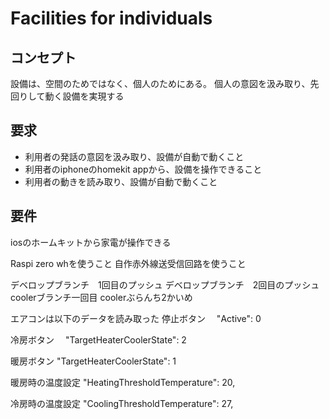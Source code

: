 # Facilities for individuals

## コンセプト
設備は、空間のためではなく、個人のためにある。
個人の意図を汲み取り、先回りして動く設備を実現する

## 要求
- 利用者の発話の意図を汲み取り、設備が自動で動くこと
- 利用者のiphoneのhomekit appから、設備を操作できること
- 利用者の動きを読み取り、設備が自動で動くこと

## 要件


iosのホームキットから家電が操作できる

Raspi zero whを使うこと
自作赤外線送受信回路を使うこと



デベロップブランチ　1回目のプッシュ
デベロップブランチ　2回目のプッシュ
coolerブランチ一回目
coolerぶらんち2かいめ

エアコンは以下のデータを読み取った
停止ボタン　
"Active": 0

冷房ボタン　
"TargetHeaterCoolerState": 2

暖房ボタン
"TargetHeaterCoolerState": 1

暖房時の温度設定
"HeatingThresholdTemperature": 20,

冷房時の温度設定
"CoolingThresholdTemperature": 27,


